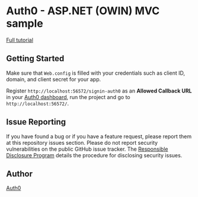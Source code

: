 ﻿# Auth0 - ASP.NET (OWIN) MVC sample

[Full tutorial](https://auth0.com/docs/quickstart/webapp/aspnet-owin/03-storing-tokens)

## Getting Started

Make sure that `Web.config` is filled with your credentials such as client ID, domain, and client secret for your app.

Register `http://localhost:56572/signin-auth0` as an **Allowed Callback URL** in your [Auth0 dashboard](https://manage.auth0.com), run the project and go to `http://localhost:56572/`.

## Issue Reporting

If you have found a bug or if you have a feature request, please report them at this repository issues section. Please do not report security vulnerabilities on the public GitHub issue tracker. The [Responsible Disclosure Program](https://auth0.com/whitehat) details the procedure for disclosing security issues.

## Author

[Auth0](auth0.com)
